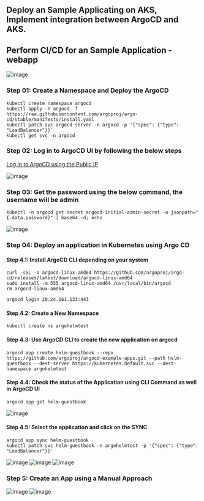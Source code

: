 ## Deploy an Sample Applicating on AKS, Implement integration between ArgoCD and AKS.
## Perform CI/CD for an Sample Application - webapp

![image](https://github.com/tanvir0102/devops-engineering-learn-build-share/assets/8452040/f970c433-3af0-4fef-8dfa-a7ef312b2d64)

### Step 01: Create a Namespace and Deploy the ArgoCD
```shell
kubectl create namespace argocd
kubectl apply -n argocd -f https://raw.githubusercontent.com/argoproj/argo-cd/stable/manifests/install.yaml
kubectl patch svc argocd-server -n argocd -p '{"spec": {"type": "LoadBalancer"}}'
kubectl get svc -n argocd
```
### Step 02: Log in to ArgoCD UI by following the below steps
[Log in to ArgoCD using the Public IP](HTTP://20.24.161.133)

![image](https://github.com/tanvir0102/devops-engineering-learn-build-share/assets/8452040/ca9ecc9a-9f36-4981-ace1-693db75e8c43)

### Step 03: Get the password using the below command, the username will be admin
```shell
kubectl -n argocd get secret argocd-initial-admin-secret -o jsonpath="{.data.password}" | base64 -d; echo
```
![image](https://github.com/tanvir0102/devops-engineering-learn-build-share/assets/8452040/5888bd3c-cafe-4f5a-b202-93b079e6c86d)

### Step 04: Deploy an application in Kubernetes using Argo CD
#### Step 4.1: Install ArgoCD CLI depending on your system
```shell
curl -sSL -o argocd-linux-amd64 https://github.com/argoproj/argo-cd/releases/latest/download/argocd-linux-amd64
sudo install -m 555 argocd-linux-amd64 /usr/local/bin/argocd
rm argocd-linux-amd64
```
```shell
argocd login 20.24.161.133:443
```
#### Step 4.2: Create a New Namespace
```shell
kubectl create ns argohelmtest
```
#### Step 4.3: Use ArgoCD CLI to create the new application on argocd
```shell
argocd app create helm-guestbook --repo https://github.com/argoproj/argocd-example-apps.git --path helm-guestbook --dest-server https://kubernetes.default.svc --dest-namespace argohelmtest
```
#### Step 4.4: Check the status of the Application using CLI Command as well in ArgoCD UI
```shell
argocd app get helm-guestbook
```
![image](https://github.com/tanvir0102/devops-engineering-learn-build-share/assets/8452040/74e43ef7-4261-4679-ae43-5f5e80e8d7c5)

#### Step 4.5: Select the application and click on the SYNC
```shell
argocd app sync helm-guestbook
kubectl patch svc helm-guestbook -n argohelmtest -p '{"spec": {"type": "LoadBalancer"}}'
```
![image](https://github.com/tanvir0102/devops-engineering-learn-build-share/assets/8452040/dd7b2d8a-1a8d-4683-8a0f-f06848057b41)
![image](https://github.com/tanvir0102/devops-engineering-learn-build-share/assets/8452040/f9ce78ae-e2c2-4fa5-9695-ebcc73e0ec78)
![image](https://github.com/tanvir0102/devops-engineering-learn-build-share/assets/8452040/1a527168-baaf-4838-b288-a31ea8499a3c)

### Step 5: Create an App using a Manual Approach
![image](https://github.com/tanvir0102/devops-engineering-learn-build-share/assets/8452040/a2c7a7e8-6bba-4796-b47e-df7f450ee14e)
![image](https://github.com/tanvir0102/devops-engineering-learn-build-share/assets/8452040/94f0a963-4c50-4316-8e38-426056221084)








